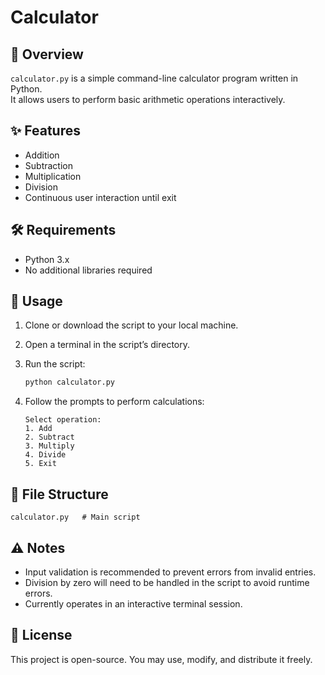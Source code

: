 
# Calculator

## 📌 Overview
`calculator.py` is a simple command-line calculator program written in Python.  
It allows users to perform basic arithmetic operations interactively.



## ✨ Features
- Addition
- Subtraction
- Multiplication
- Division
- Continuous user interaction until exit



## 🛠 Requirements
- Python 3.x  
- No additional libraries required



## 📖 Usage
1. Clone or download the script to your local machine.
2. Open a terminal in the script’s directory.
3. Run the script:
   ```bash
   python calculator.py
   

4. Follow the prompts to perform calculations:

   ```
   Select operation:
   1. Add
   2. Subtract
   3. Multiply
   4. Divide
   5. Exit
   ```



## 📂 File Structure

```
calculator.py   # Main script
```



## ⚠ Notes

* Input validation is recommended to prevent errors from invalid entries.
* Division by zero will need to be handled in the script to avoid runtime errors.
* Currently operates in an interactive terminal session.



## 📜 License

This project is open-source. You may use, modify, and distribute it freely.

